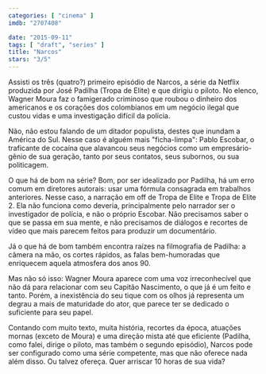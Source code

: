 ```yaml
---
categories: [ "cinema" ]
imdb: "2707408"

date: "2015-09-11"
tags: [ "draft", "series" ]
title: "Narcos"
stars: "3/5"
---
```

Assisti os três (quatro?) primeiro episódio de Narcos, a série da Netflix produzida por José Padilha (Tropa de Elite) e que dirigiu o piloto. No elenco, Wagner Moura faz o famigerado criminoso que roubou o dinheiro dos americanos e os corações dos colombianos em um negócio ilegal que custou vidas e uma investigação difícil da polícia.

Não, não estou falando de um ditador populista, destes que inundam a América do Sul. Nesse caso é alguém mais "ficha-limpa": Pablo Escobar, o traficante de cocaína que alavancou seus negócios como um empresário-gênio de sua geração, tanto por seus contatos, seus subornos, ou sua politicagem.

O que há de bom na série? Bom, por ser idealizado por Padilha, há um erro comum em diretores autorais: usar uma fórmula consagrada em trabalhos anteriores. Nesse caso, a narração em off de Tropa de Elite e Tropa de Elite 2. Ela não funciona como deveria, principalmente pelo narrador ser o investigador de polícia, e não o próprio Escobar. Não precisamos saber o que se passa em sua mente, e não precisamos de diálogos e recortes de vídeo que mais parecem feitos para produzir um documentário.

Já o que há de bom também encontra raízes na filmografia de Padilha: a câmera na mão, os cortes rápidos, as falas bem-humoradas que enriquecem aquela atmosfera dos anos 90.

Mas não só isso: Wagner Moura aparece com uma voz irreconhecível que não dá para relacionar com seu Capitão Nascimento, o que já é um feito e tanto. Porém, a inexistência do seu tique com os olhos já representa um degrau a mais de maturidade do ator, que parece ter se dedicado o suficiente para seu papel.

Contando com muito texto, muita história, recortes da época, atuações mornas (exceto de Moura) e uma direção mista até que eficiente (Padilha, como falei, dirige o piloto, mas também o segundo episódio), Narcos pode ser configurado como uma série competente, mas que não oferece nada além disso. Ou talvez ofereça. Quer arriscar 10 horas de sua vida?
